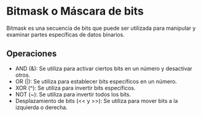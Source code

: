 # Bitmask o Máscara de bits

Bitmask es una secuencia de bits que puede ser utilizada para manipular y examinar partes específicas de datos binarios.

## Operaciones
* AND (&): Se utiliza para activar ciertos bits en un número y desactivar otros.
* OR (|): Se utiliza para establecer bits específicos en un número.
* XOR (^): Se utiliza para invertir bits específicos.
* NOT (~): Se utiliza para invertir todos los bits.
* Desplazamiento de bits (<< y >>): Se utiliza para mover bits a la izquierda o derecha.